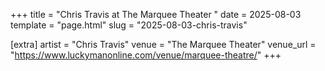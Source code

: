 +++
title = "Chris Travis at The Marquee Theater "
date = 2025-08-03
template = "page.html"
slug = "2025-08-03-chris-travis"

[extra]
artist = "Chris Travis"
venue = "The Marquee Theater"
venue_url = "https://www.luckymanonline.com/venue/marquee-theatre/"
+++
